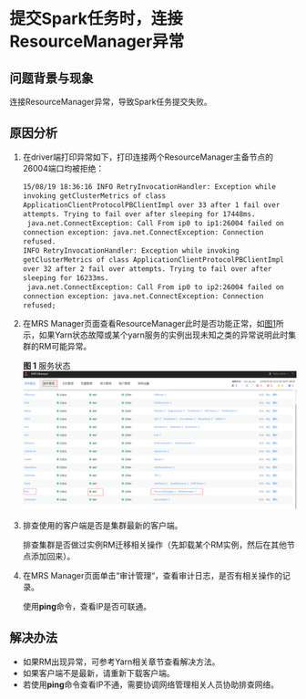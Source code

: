 # 提交Spark任务时，连接ResourceManager异常<a name="mrs_03_0131"></a>

## 问题背景与现象<a name="zh-cn_topic_0167275589_sb20f31b2fbde41d88c1b10c6459ac320"></a>

连接ResourceManager异常，导致Spark任务提交失败。

## 原因分析<a name="zh-cn_topic_0167275589_s6b1473af339041d2a48fdd57e9038aa7"></a>

1.  在driver端打印异常如下，打印连接两个ResourceManager主备节点的26004端口均被拒绝：

    ```
    15/08/19 18:36:16 INFO RetryInvocationHandler: Exception while invoking getClusterMetrics of class ApplicationClientProtocolPBClientImpl over 33 after 1 fail over attempts. Trying to fail over after sleeping for 17448ms. 
     java.net.ConnectException: Call From ip0 to ip1:26004 failed on connection exception: java.net.ConnectException: Connection refused.
    INFO RetryInvocationHandler: Exception while invoking getClusterMetrics of class ApplicationClientProtocolPBClientImpl over 32 after 2 fail over attempts. Trying to fail over after sleeping for 16233ms. 
     java.net.ConnectException: Call From ip0 to ip2:26004 failed on connection exception: java.net.ConnectException: Connection refused;
    ```

2.  在MRS Manager页面查看ResourceManager此时是否功能正常，如[图1](#zh-cn_topic_0167275589_fig10342185215614)所示，如果Yarn状态故障或某个yarn服务的实例出现未知之类的异常说明此时集群的RM可能异常。

    **图 1**  服务状态<a name="zh-cn_topic_0167275589_fig10342185215614"></a>  
    ![](figures/服务状态.png "服务状态")

3.  排查使用的客户端是否是集群最新的客户端。

    排查集群是否做过实例RM迁移相关操作（先卸载某个RM实例，然后在其他节点添加回来）。

4.  在MRS Manager页面单击“审计管理“，查看审计日志，是否有相关操作的记录。

    使用**ping**命令，查看IP是否可联通。


## 解决办法<a name="zh-cn_topic_0167275589_s87cdd955a4de4e7eb3f75a653c869647"></a>

-   如果RM出现异常，可参考Yarn相关章节查看解决方法。
-   如果客户端不是最新，请重新下载客户端。
-   若使用**ping**命令查看IP不通，需要协调网络管理相关人员协助排查网络。

